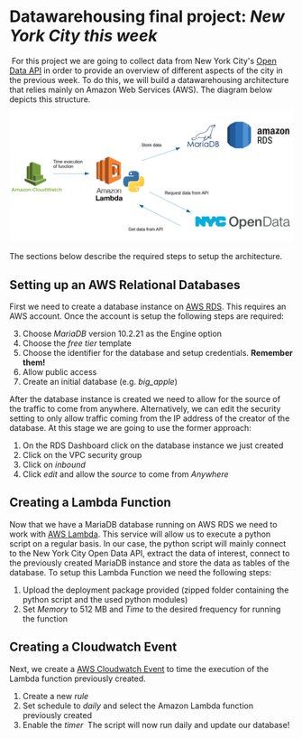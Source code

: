 # Datawarehousing final project: *New York City this week* 
​
​For this project we are going to collect data from New York City's [Open Data API](https://opendata.cityofnewyork.us/) in order to provide an overview of different aspects of the city in the previous week. To do this, we will build a datawarehousing architecture that relies mainly on Amazon Web Services (AWS). The diagram below depicts this structure.

![Diagram](diagram.png)

The sections below describe the required steps to setup the architecture.​

## Setting up an AWS Relational Databases
First we need to create a database instance on [AWS RDS](https://aws.amazon.com/es/rds/). This requires an AWS account. Once the account is setup the following steps are required:

3. Choose *MariaDB* version 10.2.21 as the Engine option
5. Choose the *free tier* template
6. Choose the identifier for the database and setup credentials. **Remember them!**
8. Allow public access
9. Create an initial database (e.g. *big_apple*)

After the database instance is created we need to allow for the source of the traffic to come from anywhere. Alternatively, we can edit the security setting to only allow traffic coming from the IP address of the creator of the database. At this stage we are going to use the former approach:

1. On the RDS Dashboard click on the database instance we just created
2. Click on the VPC security group
3. Click on *inbound*
4. Click *edit* and allow the *source* to come from *Anywhere*

## Creating a Lambda Function

Now that we have a MariaDB database running on AWS RDS we need to work with [AWS Lambda](https://aws.amazon.com/es/lambda/features). This service will allow us to execute a python script on a regular basis. In our case, the python script will mainly connect to the New York City Open Data API, extract the data of interest, connect to the previously created MariaDB instance and store the data as tables of the database. To setup this Lambda Function we need the following steps:

1. Upload the deployment package provided (zipped folder containing the python script and the used python modules)
2. Set *Memory* to 512 MB and *Time* to the desired frequency for running the function

## Creating a Cloudwatch Event

Next, we create a [AWS Cloudwatch Event](https://aws.amazon.com/cloudwatch/) to time the execution of the Lambda function previously created.

1. Create a new *rule*
2. Set schedule to *daily* and select the Amazon Lambda function previously created
3. Enable the *timer*
​
The script will now run daily and update our database!